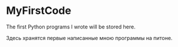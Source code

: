 # MyFirstCode
The first Python programs I wrote will be stored here.

Здесь хранятся первые написанные мною программы на питоне.
